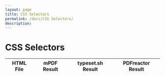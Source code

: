 ```yaml
---
layout: page
title: CSS Selectors
permalink: /docs/CSS Selectors/
description: 
---
```


# CSS Selectors
HTML File | mPDF Result | typeset.sh Result | PDFreactor Result
------------ | ------------- | ------------- | -------------

